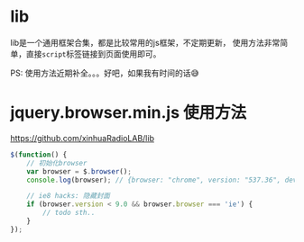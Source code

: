 # **lib**
lib是一个通用框架合集，都是比较常用的js框架，不定期更新，
使用方法非常简单，直接`script`标签链接到页面使用即可。

PS: 使用方法近期补全。。。好吧，如果我有时间的话😅

# jquery.browser.min.js 使用方法
https://github.com/xinhuaRadioLAB/lib

```js
$(function() {
    // 初始化browser
    var browser = $.browser();
    console.log(browser); // {browser: "chrome", version: "537.36", device: "mac"}

    // ie8 hacks: 隐藏封面
    if (browser.version < 9.0 && browser.browser === 'ie') {
        // todo sth..
    }
});
```
